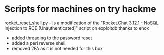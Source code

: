 # Scripts for machines on try hackme

rocket_reset_shell.py - is a modification of the "Rocket.Chat 3.12.1 - NoSQL Injection to RCE (Unauthenticated)" script on exploitdb thanks to enox
  - added threading to the password reset
  - added a perl reverse shell
  - removed 2FA as it is not needed for this box

